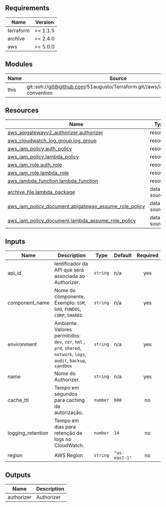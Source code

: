 <!-- BEGIN_TF_DOCS -->
## Requirements

| Name | Version |
|------|---------|
| terraform | >= 1.1.5 |
| archive | >= 2.4.0 |
| aws | >= 5.0.0 |

## Modules

| Name | Source | Version |
|------|--------|---------|
| this | git::ssh://git@github.com/51augusto/Terraform.git//aws/iac/modules/naming-convention | master |

## Resources

| Name | Type |
|------|------|
| [aws_apigatewayv2_authorizer.authorizer](https://registry.terraform.io/providers/hashicorp/aws/latest/docs/resources/apigatewayv2_authorizer) | resource |
| [aws_cloudwatch_log_group.log_group](https://registry.terraform.io/providers/hashicorp/aws/latest/docs/resources/cloudwatch_log_group) | resource |
| [aws_iam_policy.auth_policy](https://registry.terraform.io/providers/hashicorp/aws/latest/docs/resources/iam_policy) | resource |
| [aws_iam_policy.lambda_policy](https://registry.terraform.io/providers/hashicorp/aws/latest/docs/resources/iam_policy) | resource |
| [aws_iam_role.auth_role](https://registry.terraform.io/providers/hashicorp/aws/latest/docs/resources/iam_role) | resource |
| [aws_iam_role.lambda_role](https://registry.terraform.io/providers/hashicorp/aws/latest/docs/resources/iam_role) | resource |
| [aws_lambda_function.lambda_function](https://registry.terraform.io/providers/hashicorp/aws/latest/docs/resources/lambda_function) | resource |
| [archive_file.lambda_package](https://registry.terraform.io/providers/hashicorp/archive/latest/docs/data-sources/file) | data source |
| [aws_iam_policy_document.apigateway_assume_role_policy](https://registry.terraform.io/providers/hashicorp/aws/latest/docs/data-sources/iam_policy_document) | data source |
| [aws_iam_policy_document.lambda_assume_role_policy](https://registry.terraform.io/providers/hashicorp/aws/latest/docs/data-sources/iam_policy_document) | data source |

## Inputs

| Name | Description | Type | Default | Required |
|------|-------------|------|---------|:--------:|
| api\_id | Ientificador da API que será associada ao Authorizer. | `string` | n/a | yes |
| component\_name | Nome do componente. Exemplo: `SSM`, `GAO`, `FUNDOS`, `CORP`, `SHARED` | `string` | n/a | yes |
| environment | Ambiente. Valores permitidos: `dev`, `cer`, `hml` , `prd`, `shared`, `network`, `logs`, `audit`, `backup`, `sandbox` | `string` | n/a | yes |
| name | Nome do Authorizer. | `string` | n/a | yes |
| cache\_ttl | Tempo em segundos para caching da autorização. | `number` | `600` | no |
| logging\_retention | Tempo em dias para retenção de logs no CloudWatch. | `number` | `14` | no |
| region | AWS Region | `string` | `"us-east-1"` | no |

## Outputs

| Name | Description |
|------|-------------|
| authorizer | Authorizer |
<!-- END_TF_DOCS -->